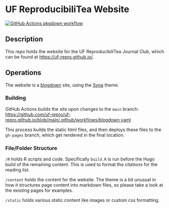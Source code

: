 
# UF ReproducibiliTea Website

<!-- badges: start -->
[![GitHub Actions pkgdown workflow](https://github.com/uf-repro/uf-repro.github.io/workflows/blogdown/badge.svg)](https://github.com/uf-repro/uf-repro.github.io/actions?query=workflow%3Ablogdown)
<!-- badges: end -->

## Description

This repo holds the website for the UF ReproducibiliTea Journal Club, which can be found at https://uf-repro.github.io/.

## Operations

The website is a [blogdown](https://bookdown.org/yihui/blogdown/) site, using the [Syna](https://syna.okkur.org/) theme.

### Building

GitHub Actions builds the site upon changes to the `main` branch: 
https://github.com/uf-repro/uf-repro.github.io/blob/main/.github/workflows/blogdown.yaml

This process builds the static html files, and then deploys these files to the `gh-pages` branch, which get rendered in the final location.

### File/Folder Structure

`/R` holds R scripts and code. Specifically `build.R` is run before the Hugo build of the remaining content. This is used to format the citations for the reading list.

`/content` holds the content for the website. The theme is a bit unusual in how it structures page content into markdown files, so please take a look at the existing pages for examples.

`/static` holds various static content like images or custom css formatting.
